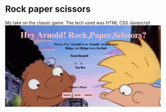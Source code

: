 # Rock paper scissors
 My take on the classic game.
 The tech used was HTML CSS Javascript
 ![alt text](rock.png)
 
